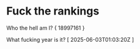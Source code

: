 # Fuck the rankings

Who the hell am I?
{ 18997161 }

What fucking year is it?
[ 2025-06-03T01:03:20Z ]

